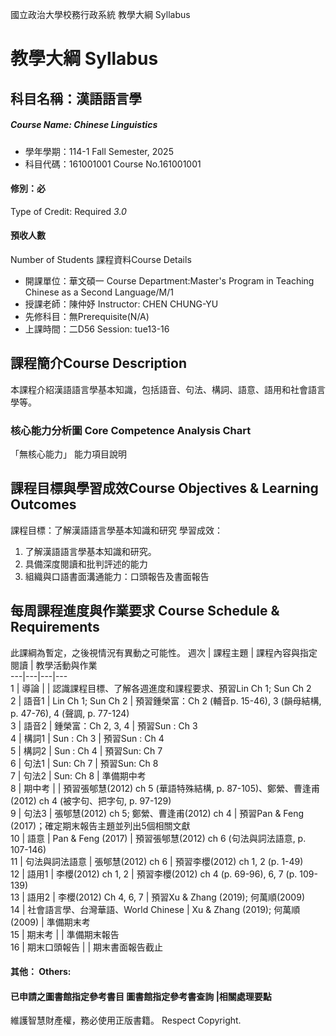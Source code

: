 國立政治大學校務行政系統 教學大綱 Syllabus
# 教學大綱 Syllabus
##  科目名稱：漢語語言學
#####  Course Name: Chinese Linguistics
  * 學年學期：114-1 Fall Semester, 2025 
  * 科目代碼：161001001 Course No.161001001
#### 修別：必
Type of Credit: Required 
_3.0_
#### 預收人數
Number of Students
課程資料Course Details
  * 開課單位：華文碩一 Course Department:Master's Program in Teaching Chinese as a Second Language/M/1 
  * 授課老師：陳仲妤 Instructor: CHEN CHUNG-YU 
  * 先修科目：無Prerequisite(N/A)
  * 上課時間：二D56 Session: tue13-16
##  課程簡介Course Description
本課程介紹漢語語言學基本知識，包括語音、句法、構詞、語意、語用和社會語言學等。
###  核心能力分析圖 Core Competence Analysis Chart
「無核心能力」 
能力項目說明
##  課程目標與學習成效Course Objectives & Learning Outcomes 
課程目標：了解漢語語言學基本知識和研究
學習成效：
1. 了解漢語語言學基本知識和研究。 
2. 具備深度閱讀和批判評述的能力
3. 組織與口語書面溝通能力：口頭報告及書面報告
##  每周課程進度與作業要求 Course Schedule & Requirements
此課綱為暫定，之後視情況有異動之可能性。
週次 |  課程主題 |  課程內容與指定閱讀 |  教學活動與作業  
---|---|---|---  
1 |  導論 |  |  認識課程目標、了解各週進度和課程要求、預習Lin Ch 1; Sun Ch 2  
2 |  語音1 |  Lin Ch 1; Sun Ch 2 |  預習鍾榮富：Ch 2 (輔音p. 15-46), 3 (韻母結構, p. 47-76), 4 (聲調, p. 77-124)  
3 |  語音2 |  鍾榮富：Ch 2, 3, 4 |  預習Sun : Ch 3  
4 |  構詞1 |  Sun : Ch 3 |  預習Sun : Ch 4  
5 |  構詞2 |  Sun : Ch 4 |  預習Sun: Ch 7  
6 |  句法1 |  Sun: Ch 7  |  預習Sun: Ch 8  
7 |  句法2 |  Sun: Ch 8 |  準備期中考  
8 |  期中考 |  |  預習張郇慧(2012) ch 5 (華語特殊結構, p. 87-105)、鄭縈、曹逢甫(2012) ch 4 (被字句、把字句, p. 97-129)  
9 |  句法3 |  張郇慧(2012) ch 5; 鄭縈、曹逢甫(2012) ­­­­ch 4 |  預習Pan & Feng (2017)；確定期末報告主題並列出5個相關文獻  
10 |  語意 |  Pan & Feng (2017) |  預習張郇慧(2012) ch 6 (句法與詞法語意, p. 107-146)  
11 |  句法與詞法語意 |  張郇慧(2012) ch 6 |  預習李櫻(2012) ch 1, 2 (p. 1-49)  
12 |  語用1 |  李櫻(2012) ch 1, 2 |  預習李櫻(2012) ch 4 (p. 69-96), 6, 7 (p. 109-139)  
13 |  語用2  |  李櫻(2012) Ch 4, 6, 7 |  預習Xu & Zhang (2019); 何萬順(2009)  
14 |  社會語言學、台灣華語、World Chinese |  Xu & Zhang (2019); 何萬順(2009) |  準備期末考  
15 |  期末考 |  |  準備期末報告  
16 |  期末口頭報告 |  |  期末書面報告截止  
####  其他： Others:
####  已申請之圖書館指定參考書目  圖書館指定參考書查詢 |相關處理要點
維護智慧財產權，務必使用正版書籍。 Respect Copyright.
